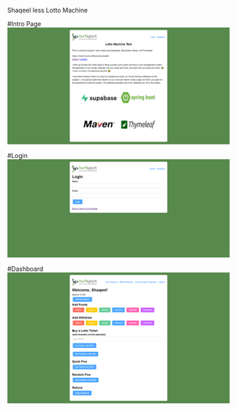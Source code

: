 
Shaqeel less Lotto Machine 



#Intro Page
![alt text](image.png)

#Login
![alt text](image-1.png)

#Dashboard
![alt text](image-2.png)

